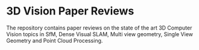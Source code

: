 # 3D Vision Paper Reviews

The repository contains paper reviews on the state of the art 3D Computer Vision topics in SfM, Dense Visual SLAM, Multi view geometry, Single View Geometry and Point Cloud Processing.
